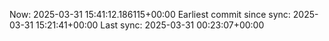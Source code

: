 Now: 2025-03-31 15:41:12.186115+00:00 Earliest commit since sync: 2025-03-31 15:21:41+00:00 Last sync: 2025-03-31 00:23:07+00:00
